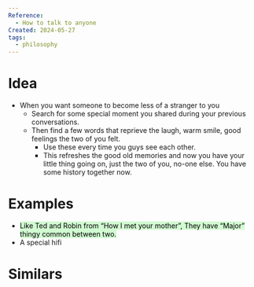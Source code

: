 ```yaml
---
Reference:
  - How to talk to anyone
Created: 2024-05-27
tags:
  - philosophy
---
```

# Idea

* When you want someone to become less of a stranger to you
	* Search for some special moment you shared during your previous conversations. 
	* Then find a few words that reprieve the laugh, warm smile, good feelings the two of you felt.
		* Use these every time you guys see each other.
		* This refreshes the good old memories and now you have your little thing going on, just the two of you, no-one else. You have some history together now.

# Examples

* <mark style="background: #BBFABBA6;">Like Ted and Robin from “How I met your mother”, They have “Major” thingy common between two.</mark>
* A special hifi

# Similars

